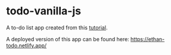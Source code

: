# todo-vanilla-js

A to-do list app created from this [tutorial](https://codingthesmartway.com/building-a-vanilla-javascript-todo-app-from-start-to-finish-ep-1-introduction-project-setup/).

A deployed version of this app can be found here: https://ethan-todo.netlify.app/

